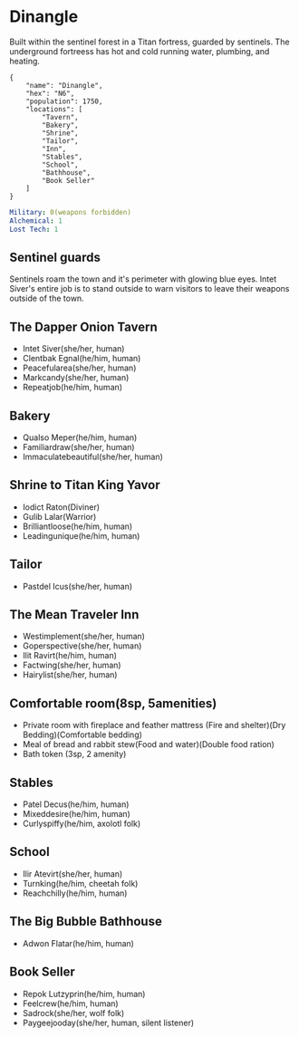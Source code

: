 # Dinangle
Built within the sentinel forest in a Titan fortress, guarded by sentinels. The underground fortreess has hot and cold running water, plumbing, and heating.

```
{
    "name": "Dinangle",
    "hex": "N6",
    "population": 1750,
    "locations": [
        "Tavern",
        "Bakery",
        "Shrine",
        "Tailor",
        "Inn",
        "Stables",
        "School",
        "Bathhouse",
        "Book Seller"
    ]
}
```
```yml
Military: 0(weapons forbidden)
Alchemical: 1
Lost Tech: 1
```

## Sentinel guards
Sentinels roam the town and it's perimeter with glowing blue eyes. Intet Siver's entire job is to stand outside to warn visitors to leave their weapons outside of the town.

## The Dapper Onion Tavern
- Intet Siver(she/her, human)
- Clentbak Egnal(he/him, human)
- Peacefularea(she/her, human)
- Markcandy(she/her, human)
- Repeatjob(he/him, human)

## Bakery
- Qualso Meper(he/him, human)
- Familiardraw(she/her, human)
- Immaculatebeautiful(she/her, human)

## Shrine to Titan King Yavor
- Iodict Raton(Diviner)
- Gulib Lalar(Warrior)
- Brilliantloose(he/him, human)
- Leadingunique(he/him, human)

## Tailor
- Pastdel Icus(she/her, human)

## The Mean Traveler Inn
- Westimplement(she/her, human)
- Goperspective(she/her, human)
- Ilit Ravirt(he/him, human)
- Factwing(she/her, human)
- Hairylist(she/her, human)

## Comfortable room(8sp, 5amenities)
- Private room with fireplace and feather mattress (Fire and shelter)(Dry Bedding)(Comfortable bedding)
- Meal of bread and rabbit stew(Food and water)(Double food ration)
- Bath token (3sp, 2 amenity)

## Stables
- Patel Decus(he/him, human)
- Mixeddesire(he/him, human)
- Curlyspiffy(he/him, axolotl folk)

## School
- Ilir Atevirt(she/her, human)
- Turnking(he/him, cheetah folk)
- Reachchilly(he/him, human)

## The Big Bubble Bathhouse
- Adwon Flatar(he/him, human)

## Book Seller
- Repok Lutzyprin(he/him, human)
- Feelcrew(he/him, human)
- Sadrock(she/her, wolf folk)
- Paygeejooday(she/her, human, silent listener)